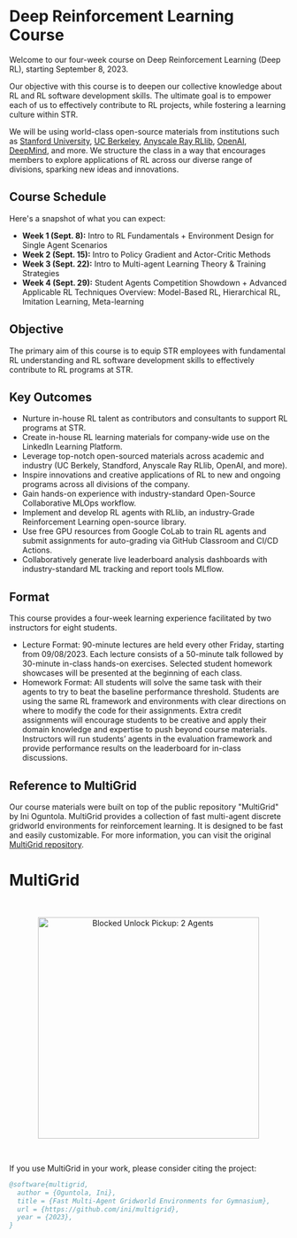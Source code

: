 # Deep Reinforcement Learning Course 

Welcome to our four-week course on Deep Reinforcement Learning (Deep RL), starting September 8, 2023.

Our objective with this course is to deepen our collective knowledge about RL and RL software development skills. The ultimate goal is to empower each of us to effectively contribute to RL projects, while fostering a learning culture within STR.


We will be using world-class open-source materials from institutions such as [Stanford University](https://cs224r.stanford.edu/), [UC Berkeley](https://rail.eecs.berkeley.edu/deeprlcourse/), [Anyscale Ray RLlib](https://github.com/anyscale/ray-summit-2022-training/blob/main/ray-rllib/ex_00_rllib_notebooks_table_of_contents.ipynb), [OpenAI](https://spinningup.openai.com/en/latest/index.html), [DeepMind](https://www.deepmind.com/learning-resources/reinforcement-learning-lecture-series-2021), and more. We structure the class in a way that encourages members to explore applications of RL across our diverse range of divisions, sparking new ideas and innovations.

## Course Schedule 

Here's a snapshot of what you can expect:

- **Week 1 (Sept. 8):** Intro to RL Fundamentals + Environment Design for Single Agent Scenarios
- **Week 2 (Sept. 15):** Intro to Policy Gradient and Actor-Critic Methods
- **Week 3 (Sept. 22):** Intro to Multi-agent Learning Theory & Training Strategies
- **Week 4 (Sept. 29):** Student Agents Competition Showdown + Advanced Applicable RL Techniques Overview: Model-Based RL, Hierarchical RL, Imitation Learning, Meta-learning

## Objective

The primary aim of this course is to equip STR employees with fundamental RL understanding and RL software development skills to effectively contribute to RL programs at STR.

## Key Outcomes

- Nurture in-house RL talent as contributors and consultants to support RL programs at STR.
- Create in-house RL learning materials for company-wide use on the LinkedIn Learning Platform.
- Leverage top-notch open-sourced materials across academic and industry (UC Berkely, Standford, Anyscale Ray RLlib, OpenAI, and more).
- Inspire innovations and creative applications of RL to new and ongoing programs across all divisions of the company.
- Gain hands-on experience with industry-standard Open-Source Collaborative MLOps workflow.
- Implement and develop RL agents with RLlib, an industry-Grade Reinforcement Learning open-source library.
- Use free GPU resources from Google CoLab to train RL agents and submit assignments for auto-grading via GitHub Classroom and CI/CD Actions.
- Collaboratively generate live leaderboard analysis dashboards with industry-standard ML tracking and report tools MLflow.

## Format

This course provides a four-week learning experience facilitated by two instructors for eight students.

- Lecture Format: 90-minute lectures are held every other Friday, starting from 09/08/2023. Each lecture consists of a 50-minute talk followed by 30-minute in-class hands-on exercises. Selected student homework showcases will be presented at the beginning of each class.
- Homework Format: All students will solve the same task with their agents to try to beat the baseline performance threshold. Students are using the same RL framework and environments with clear directions on where to modify the code for their assignments. Extra credit assignments will encourage students to be creative and apply their domain knowledge and expertise to push beyond course materials. Instructors will run students’ agents in the evaluation framework and provide performance results on the leaderboard for in-class discussions.

## Reference to MultiGrid

Our course materials were built on top of the public repository "MultiGrid" by Ini Oguntola. MultiGrid provides a collection of fast multi-agent discrete gridworld environments for reinforcement learning. It is designed to be fast and easily customizable. For more information, you can visit the original [MultiGrid repository](https://github.com/ini/multigrid).

# MultiGrid

<br/>
<p align="center">
  <img src="https://i.imgur.com/usbavAh.gif" width=400 alt="Blocked Unlock Pickup: 2 Agents">
</p>
<br/>


If you use MultiGrid in your work, please consider citing the project:

```bibtex
@software{multigrid,
  author = {Oguntola, Ini},
  title = {Fast Multi-Agent Gridworld Environments for Gymnasium},
  url = {https://github.com/ini/multigrid},
  year = {2023},
}
